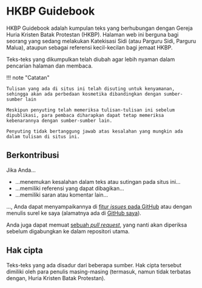 # HKBP Guidebook

HKBP Guidebook adalah kumpulan teks yang berhubungan dengan Gereja Huria Kristen Batak Protestan (HKBP). Halaman web ini berguna bagi seorang yang sedang melakukan Katekisasi Sidi (atau Parguru Sidi, Parguru Malua), ataupun sebagai referensi kecil-kecilan bagi jemaat HKBP.

Teks-teks yang dikumpulkan telah diubah agar lebih nyaman dalam pencarian halaman dan membaca.

!!! note "Catatan"

   	Tulisan yang ada di situs ini telah disuting untuk kenyamanan, sehingga akan ada perbedaan kosmetika dibandingkan dengan sumber-sumber lain
	
	Meskipun penyuting telah memeriksa tulisan-tulisan ini sebelum dipublikasi, para pembaca diharapkan dapat tetap memeriksa kebenarannya dengan sumber-sumber lain.
	
	Penyuting tidak bertanggung jawab atas kesalahan yang mungkin ada dalam tulisan di situs ini.

## Berkontribusi

Jika Anda...

- ...menemukan kesalahan dalam teks atau sutingan pada situs ini...
- ...memiliki referensi yang dapat dibagikan...
- ...memiliki saran atau komentar lain...

..., Anda dapat menyampaikannya di [fitur *issues* pada GitHub](https://github.com/Hans5958/HKBP-Guidebook/issues) atau dengan menulis surel ke saya (alamatnya ada di [GitHub saya](https://github.com/Hans5958)).

Anda juga dapat memuat [sebuah *pull request*](https://opensource.com/article/19/7/create-pull-request-github), yang nanti akan diperiksa sebelum digabungkan ke dalam repositori utama.


## Hak cipta

Teks-teks yang ada disadur dari beberapa sumber. Hak cipta tersebut dimiliki oleh para penulis masing-masing (termasuk, namun tidak terbatas dengan, Huria Kristen Batak Protestan).